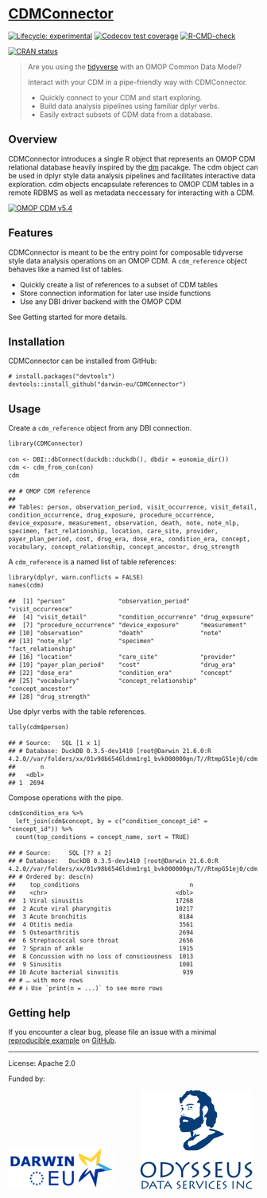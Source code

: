 # [CDMConnector](https://OdyOSG.github.io/dm/)
<!-- README.md is generated from README.Rmd. Please edit that file -->


<!-- badges: start -->

[![Lifecycle:
experimental](https://lifecycle.r-lib.org/reference/figures/lifecycle-experimental.svg)](https://lifecycle.r-lib.org/articles/stages.html)
[![Codecov test
coverage](https://codecov.io/gh/darwin-eu/CDMConnector/branch/main/graph/badge.svg)](https://app.codecov.io/gh/darwin-eu/CDMConnector?branch=main)
[![R-CMD-check](https://github.com/darwin-eu/CDMConnector/actions/workflows/R-CMD-check.yaml/badge.svg)](https://github.com/darwin-eu/CDMConnector/actions/workflows/R-CMD-check.yaml)
<!-- badges: end -->

[![CRAN
status](https://www.r-pkg.org/badges/version/CDMConnector)](https://CRAN.R-project.org/package=CDMConnector)

> Are you using the [tidyverse](https://www.tidyverse.org/) with an OMOP
> Common Data Model?
>
> Interact with your CDM in a pipe-friendly way with CDMConnector.
>
> -   Quickly connect to your CDM and start exploring.
> -   Build data analysis pipelines using familiar dplyr verbs.
> -   Easily extract subsets of CDM data from a database.

## Overview

CDMConnector introduces a single R object that represents an OMOP CDM
relational database heavily inspired by the
[dm](https://cynkra.github.io/dm/) pacakge. The cdm object can be used
in dplyr style data analysis pipelines and facilitates interactive data
exploration. cdm objects encapsulate references to OMOP CDM tables in a
remote RDBMS as well as metadata neccessary for interacting with a CDM.

[![OMOP CDM
v5.4](https://ohdsi.github.io/CommonDataModel/images/cdm54.png)](https://ohdsi.github.io/CommonDataModel/)

## Features

CDMConnector is meant to be the entry point for composable tidyverse
style data analysis operations on an OMOP CDM. A `cdm_reference` object
behaves like a named list of tables.

-   Quickly create a list of references to a subset of CDM tables
-   Store connection information for later use inside functions
-   Use any DBI driver backend with the OMOP CDM

See Getting started for more details.

## Installation

CDMConnector can be installed from GitHub:

    # install.packages("devtools")
    devtools::install_github("darwin-eu/CDMConnector")

## Usage

Create a `cdm_reference` object from any DBI connection.

    library(CDMConnector)

    con <- DBI::dbConnect(duckdb::duckdb(), dbdir = eunomia_dir())
    cdm <- cdm_from_con(con)
    cdm

    ## # OMOP CDM reference
    ## 
    ## Tables: person, observation_period, visit_occurrence, visit_detail, condition_occurrence, drug_exposure, procedure_occurrence, device_exposure, measurement, observation, death, note, note_nlp, specimen, fact_relationship, location, care_site, provider, payer_plan_period, cost, drug_era, dose_era, condition_era, concept, vocabulary, concept_relationship, concept_ancestor, drug_strength

A `cdm_reference` is a named list of table references:

    library(dplyr, warn.conflicts = FALSE)
    names(cdm)

    ##  [1] "person"               "observation_period"   "visit_occurrence"    
    ##  [4] "visit_detail"         "condition_occurrence" "drug_exposure"       
    ##  [7] "procedure_occurrence" "device_exposure"      "measurement"         
    ## [10] "observation"          "death"                "note"                
    ## [13] "note_nlp"             "specimen"             "fact_relationship"   
    ## [16] "location"             "care_site"            "provider"            
    ## [19] "payer_plan_period"    "cost"                 "drug_era"            
    ## [22] "dose_era"             "condition_era"        "concept"             
    ## [25] "vocabulary"           "concept_relationship" "concept_ancestor"    
    ## [28] "drug_strength"

Use dplyr verbs with the table references.

    tally(cdm$person)

    ## # Source:   SQL [1 x 1]
    ## # Database: DuckDB 0.3.5-dev1410 [root@Darwin 21.6.0:R 4.2.0//var/folders/xx/01v98b6546ldnm1rg1_bvk000000gn/T//RtmpG51ej0/cdm.duckdb]
    ##       n
    ##   <dbl>
    ## 1  2694

Compose operations with the pipe.

    cdm$condition_era %>%
      left_join(cdm$concept, by = c("condition_concept_id" = "concept_id")) %>% 
      count(top_conditions = concept_name, sort = TRUE)

    ## # Source:     SQL [?? x 2]
    ## # Database:   DuckDB 0.3.5-dev1410 [root@Darwin 21.6.0:R 4.2.0//var/folders/xx/01v98b6546ldnm1rg1_bvk000000gn/T//RtmpG51ej0/cdm.duckdb]
    ## # Ordered by: desc(n)
    ##    top_conditions                               n
    ##    <chr>                                    <dbl>
    ##  1 Viral sinusitis                          17268
    ##  2 Acute viral pharyngitis                  10217
    ##  3 Acute bronchitis                          8184
    ##  4 Otitis media                              3561
    ##  5 Osteoarthritis                            2694
    ##  6 Streptococcal sore throat                 2656
    ##  7 Sprain of ankle                           1915
    ##  8 Concussion with no loss of consciousness  1013
    ##  9 Sinusitis                                 1001
    ## 10 Acute bacterial sinusitis                  939
    ## # … with more rows
    ## # ℹ Use `print(n = ...)` to see more rows

## Getting help

If you encounter a clear bug, please file an issue with a minimal
[reproducible example](https://reprex.tidyverse.org/) on
[GitHub](https://github.com/OdyOSG/CDMConnector/issues).

------------------------------------------------------------------------

License: Apache 2.0

Funded by:

[![DARWIN-EU](man/figures/darwin-eu-logo.png)](https://www.ema.europa.eu/en/about-us/how-we-work/big-data/data-analysis-real-world-interrogation-network-darwin-eu)
<span style="padding-right:50px"> </span>
[![Odysseus](man/figures/logo_odys.svg)](https://odysseusinc.com/)
